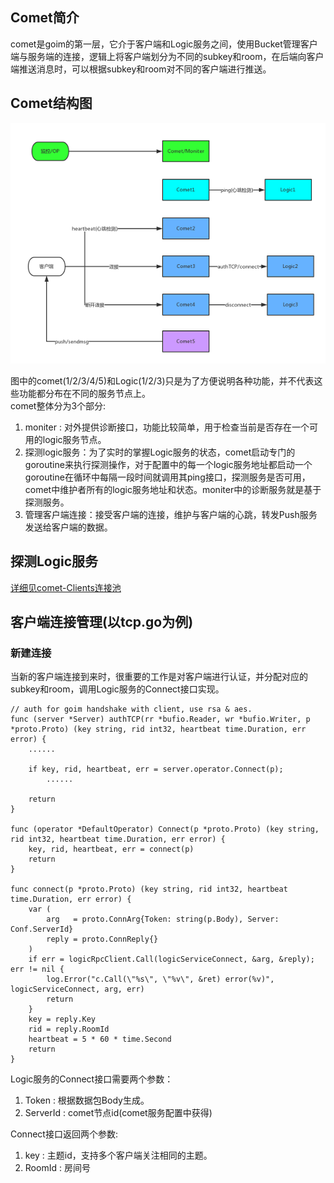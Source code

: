 ## Comet简介
comet是goim的第一层，它介于客户端和Logic服务之间，使用Bucket管理客户端与服务端的连接，逻辑上将客户端划分为不同的subkey和room，在后端向客户端推送消息时，可以根据subkey和room对不同的客户端进行推送。

## Comet结构图
![comet结构图](comet.png)    

图中的comet(1/2/3/4/5)和Logic(1/2/3)只是为了方便说明各种功能，并不代表这些功能都分布在不同的服务节点上。  
comet整体分为3个部分:
1. moniter : 对外提供诊断接口，功能比较简单，用于检查当前是否存在一个可用的logic服务节点。
2. 探测logic服务：为了实时的掌握Logic服务的状态，comet启动专门的goroutine来执行探测操作，对于配置中的每一个logic服务地址都启动一个goroutine在循环中每隔一段时间就调用其ping接口，探测服务是否可用，comet中维护者所有的logic服务地址和状态。moniter中的诊断服务就是基于探测服务。
3. 管理客户端连接：接受客户端的连接，维护与客户端的心跳，转发Push服务发送给客户端的数据。

## 探测Logic服务
[详细见comet-Clients连接池](comet-Clients连接池.md)

## 客户端连接管理(以tcp.go为例)
### 新建连接
当新的客户端连接到来时，很重要的工作是对客户端进行认证，并分配对应的subkey和room，调用Logic服务的Connect接口实现。

```
// auth for goim handshake with client, use rsa & aes.
func (server *Server) authTCP(rr *bufio.Reader, wr *bufio.Writer, p *proto.Proto) (key string, rid int32, heartbeat time.Duration, err error) {
	......

	if key, rid, heartbeat, err = server.operator.Connect(p); 
        ......

	return
}

func (operator *DefaultOperator) Connect(p *proto.Proto) (key string, rid int32, heartbeat time.Duration, err error) {
	key, rid, heartbeat, err = connect(p)
	return
}

func connect(p *proto.Proto) (key string, rid int32, heartbeat time.Duration, err error) {
	var (
		arg   = proto.ConnArg{Token: string(p.Body), Server: Conf.ServerId}
		reply = proto.ConnReply{}
	)
	if err = logicRpcClient.Call(logicServiceConnect, &arg, &reply); err != nil {
		log.Error("c.Call(\"%s\", \"%v\", &ret) error(%v)", logicServiceConnect, arg, err)
		return
	}
	key = reply.Key
	rid = reply.RoomId
	heartbeat = 5 * 60 * time.Second
	return
}

```
Logic服务的Connect接口需要两个参数：
1. Token : 根据数据包Body生成。
2. ServerId : comet节点id(comet服务配置中获得)

Connect接口返回两个参数:
1. key : 主题id，支持多个客户端关注相同的主题。
2. RoomId : 房间号

